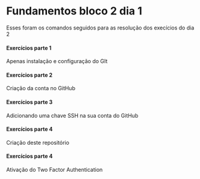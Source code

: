 # Fundamentos bloco 2 dia 1

Esses foram os comandos seguidos para as resolução dos execícios do dia 2

#### Exercícios parte 1

Apenas instalação e configuração do GIt

#### Exercícios parte 2

Criação da conta no GitHub

#### Exercícios parte 3

Adicionando uma chave SSH na sua conta do GitHub

#### Exercícios parte 4

Criação deste repositório

#### Exercícios parte 4

Ativação do Two Factor Authentication